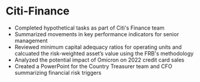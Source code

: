 # Citi-Finance

 * Completed hypothetical tasks as part of Citi's Finance team 
 * Summarized movements in key performance indicators for senior management
 * Reviewed minimum capital adequacy ratios for operating units and calcuated
   the risk-weighted asset’s value using the FRB's methodology
 * Analyzed the potential impact of Omicron on 2022 credit card sales
 * Created a PowerPoint for the Country Treasurer team and CFO summarizing
   financial risk triggers
    
